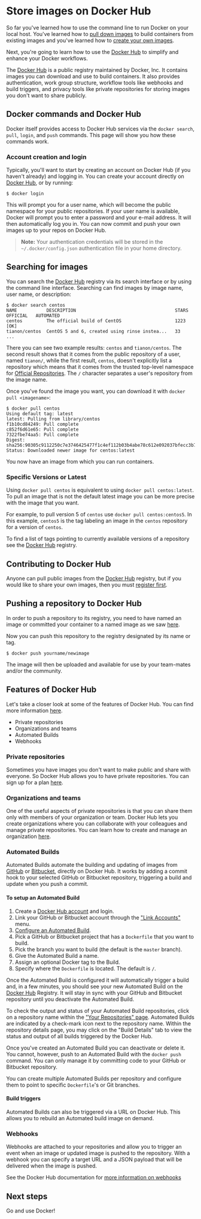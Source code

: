 <!--[metadata]>
+++
aliases = ["/engine/userguide/dockerrepos/"]
title = "Store images on Docker Hub"
description = "Learn how to use the Docker Hub to manage Docker images and work flow"
keywords = ["repo, Docker Hub, Docker Hub, registry, index, repositories, usage, pull image, push image, image,  documentation"]
[menu.main]
parent = "engine_learn"
+++
<![end-metadata]-->

# Store images on Docker Hub

So far you've learned how to use the command line to run Docker on your local
host. You've learned how to [pull down images](usingdocker.md) to build
containers from existing images and you've learned how to [create your own
images](dockerimages.md).

Next, you're going to learn how to use the [Docker Hub](https://hub.docker.com)
to simplify and enhance your Docker workflows.

The [Docker Hub](https://hub.docker.com) is a public registry maintained by
Docker, Inc. It contains images you can download and use to build
containers. It also provides authentication, work group structure, workflow
tools like webhooks and build triggers, and privacy tools like private
repositories for storing images you don't want to share publicly.

## Docker commands and Docker Hub

Docker itself provides access to Docker Hub services via the `docker search`,
`pull`, `login`, and `push` commands. This page will show you how these commands work.

### Account creation and login
Typically, you'll want to start by creating an account on Docker Hub (if you haven't
already) and logging in. You can create your account directly on
[Docker Hub](https://hub.docker.com/account/signup/), or by running:

    $ docker login

This will prompt you for a user name, which will become the public namespace for your
public repositories.
If your user name is available, Docker will prompt you to enter a password and your
e-mail address. It will then automatically log you in. You can now commit and
push your own images up to your repos on Docker Hub.

> **Note:**
> Your authentication credentials will be stored in the `~/.docker/config.json`
> authentication file in your home directory.

## Searching for images

You can search the [Docker Hub](https://hub.docker.com) registry via its search
interface or by using the command line interface. Searching can find images by image
name, user name, or description:

    $ docker search centos
    NAME           DESCRIPTION                                     STARS     OFFICIAL   AUTOMATED
    centos         The official build of CentOS                    1223      [OK]
    tianon/centos  CentOS 5 and 6, created using rinse instea...   33
    ...

There you can see two example results: `centos` and `tianon/centos`. The second
result shows that it comes from the public repository of a user, named
`tianon/`, while the first result, `centos`, doesn't explicitly list a
repository which means that it comes from the trusted top-level namespace for
[Official Repositories](https://docs.docker.com/docker-hub/official_repos/). The `/` character separates
a user's repository from the image name.

Once you've found the image you want, you can download it with `docker pull <imagename>`:

    $ docker pull centos
    Using default tag: latest
    latest: Pulling from library/centos
    f1b10cd84249: Pull complete
    c852f6d61e65: Pull complete
    7322fbe74aa5: Pull complete
    Digest: sha256:90305c9112250c7e3746425477f1c4ef112b03b4abe78c612e092037bfecc3b7
    Status: Downloaded newer image for centos:latest

You now have an image from which you can run containers.

### Specific Versions or Latest
Using `docker pull centos` is equivalent to using `docker pull centos:latest`.
To pull an image that is not the default latest image you can be more precise
with the image that you want.

For example, to pull version 5 of `centos` use `docker pull centos:centos5`.
In this example, `centos5` is the tag labeling an image in the `centos`
repository for a version of `centos`.

To find a list of tags pointing to currently available versions of a repository
see the [Docker Hub](https://hub.docker.com) registry.

## Contributing to Docker Hub

Anyone can pull public images from the [Docker Hub](https://hub.docker.com)
registry, but if you would like to share your own images, then you must
[register first](https://docs.docker.com/docker-hub/accounts).

## Pushing a repository to Docker Hub

In order to push a repository to its registry, you need to have named an image
or committed your container to a named image as we saw
[here](dockerimages.md).

Now you can push this repository to the registry designated by its name or tag.

    $ docker push yourname/newimage

The image will then be uploaded and available for use by your team-mates and/or the
community.

## Features of Docker Hub

Let's take a closer look at some of the features of Docker Hub. You can find more
information [here](https://docs.docker.com/docker-hub/).

* Private repositories
* Organizations and teams
* Automated Builds
* Webhooks

### Private repositories

Sometimes you have images you don't want to make public and share with
everyone. So Docker Hub allows you to have private repositories. You can
sign up for a plan [here](https://registry.hub.docker.com/plans/).

### Organizations and teams

One of the useful aspects of private repositories is that you can share
them only with members of your organization or team. Docker Hub lets you
create organizations where you can collaborate with your colleagues and
manage private repositories. You can learn how to create and manage an organization
[here](https://registry.hub.docker.com/account/organizations/).

### Automated Builds

Automated Builds automate the building and updating of images from
[GitHub](https://www.github.com) or [Bitbucket](http://bitbucket.com), directly on Docker
Hub. It works by adding a commit hook to your selected GitHub or Bitbucket repository,
triggering a build and update when you push a commit.

#### To setup an Automated Build

1.  Create a [Docker Hub account](https://hub.docker.com/) and login.
2.  Link your GitHub or Bitbucket account through the ["Link Accounts"](https://registry.hub.docker.com/account/accounts/) menu.
3.  [Configure an Automated Build](https://registry.hub.docker.com/builds/add/).
4.  Pick a GitHub or Bitbucket project that has a `Dockerfile` that you want to build.
5.  Pick the branch you want to build (the default is the `master` branch).
6.  Give the Automated Build a name.
7.  Assign an optional Docker tag to the Build.
8.  Specify where the `Dockerfile` is located. The default is `/`.

Once the Automated Build is configured it will automatically trigger a
build and, in a few minutes, you should see your new Automated Build on the [Docker Hub](https://hub.docker.com)
Registry. It will stay in sync with your GitHub and Bitbucket repository until you
deactivate the Automated Build.

To check the output and status of your Automated Build repositories, click on a repository name within the ["Your Repositories" page](https://registry.hub.docker.com/repos/). Automated Builds are indicated by a check-mark icon next to the repository name. Within the repository details page, you may click on the "Build Details" tab to view the status and output of all builds triggered by the Docker Hub.

Once you've created an Automated Build you can deactivate or delete it. You
cannot, however, push to an Automated Build with the `docker push` command.
You can only manage it by committing code to your GitHub or Bitbucket
repository.

You can create multiple Automated Builds per repository and configure them
to point to specific `Dockerfile`'s or Git branches.

#### Build triggers

Automated Builds can also be triggered via a URL on Docker Hub. This
allows you to rebuild an Automated build image on demand.

### Webhooks

Webhooks are attached to your repositories and allow you to trigger an
event when an image or updated image is pushed to the repository. With
a webhook you can specify a target URL and a JSON payload that will be
delivered when the image is pushed.

See the Docker Hub documentation for [more information on
webhooks](https://docs.docker.com/docker-hub/repos/#webhooks)

## Next steps

Go and use Docker!
